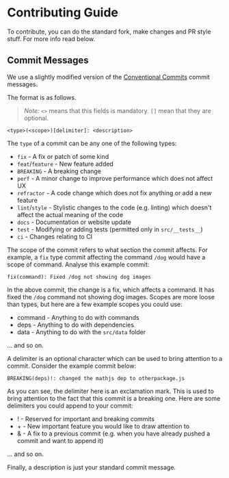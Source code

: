 # Contributing Guide

To contribute, you can do the standard fork, make changes and PR style stuff. For more info read below.

## Commit Messages

We use a slightly modified version of the [Conventional Commits](https://www.conventionalcommits.org/en/v1.0.0/) commit messages.

The format is as follows.

> _Note:_ `<>` means that this fields is mandatory. `[]` mean that they are optional.

```
<type>(<scope>)[delimiter]: <description>
```

The `type` of a commit can be any one of the following types:

- `fix` - A fix or patch of some kind
- `feat`/`feature` - New feature added
- `BREAKING` - A breaking change
- `perf` - A minor change to improve performance which does not affect UX
- `refractor` - A code change which does not fix anything or add a new feature
- `lint`/`style` - Stylistic changes to the code (e.g. linting) which doesn't affect the actual meaning of the code
- `docs` - Documentation or website update
- `test` - Modifying or adding tests (permitted only in `src/__tests__`)
- `ci` - Changes relating to CI

The scope of the commit refers to what section the commit affects. For example, a `fix` type commit affecting the command `/dog` would have a scope of command. Analyse this example commit:

```
fix(command): Fixed /dog not showing dog images
```

In the above commit, the change is a fix, which affects a command. It has fixed the `/dog` command not showing dog images. Scopes are more loose than types, but here are a few example scopes you could use:

- command - Anything to do with commands
- deps - Anything to do with dependencies
- data - Anything to do with the `src/data` folder

... and so on.

A delimiter is an optional character which can be used to bring attention to a commit. Consider the example commit below:

```
BREAKING(deps)!: changed the mathjs dep to otherpackage.js
```

As you can see, the delimiter here is an exclamation mark. This is used to bring attention to the fact that this commit is a breaking one. Here are some delimiters you could append to your commit:

- ! - Reserved for important and breaking commits
- \+ - New important feature you would like to draw attention to
- & - A fix to a previous commit (e.g. when you have already pushed a commit and want to append it)

... and so on.

Finally, a description is just your standard commit message.
